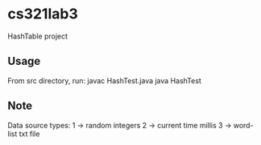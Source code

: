 # cs321lab3
HashTable project
## Usage
From src directory, run:
javac HashTest.java
java HashTest <data source type> <max load factor> <debug level>
## Note
Data source types:
1 -> random integers
2 -> current time millis
3 -> word-list txt file
